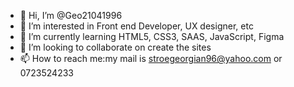 - 👋 Hi, I’m @Geo21041996
- 👀 I’m interested in Front end Developer, UX designer, etc
- 🌱 I’m currently learning HTML5, CSS3, SAAS, JavaScript, Figma
- 💞️ I’m looking to collaborate on create the sites
- 📫 How to reach me:my mail is stroegeorgian96@yahoo.com or 0723524233

<!---
Geo21041996/Geo21041996 is a ✨ special ✨ repository because its `README.md` (this file) appears on your GitHub profile.
You can click the Preview link to take a look at your changes.
--->
